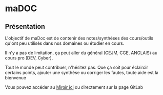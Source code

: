 # maDOC
## Présentation
L'objectif de maDoc est de contenir des notes/synthèses des cours/outils qu'ont peu utilisés dans nos domaines ou étudier en cours.

Il n'y a pas de limitation, ça peut aller du général (CEJM, CGE, ANGLAIS) au cours pro (DEV, Cyber).

Tout le monde peut contribuer, n'hésitez pas. Que ça soit pour éclaircir certains points, ajouter une synthèse ou corriger les fautes, toute aide est la bienvenue

Vous pouvez accéder au [Miroir ici](https://daemonwhite.github.io/maDoc/) ou directement sur la page GitLab